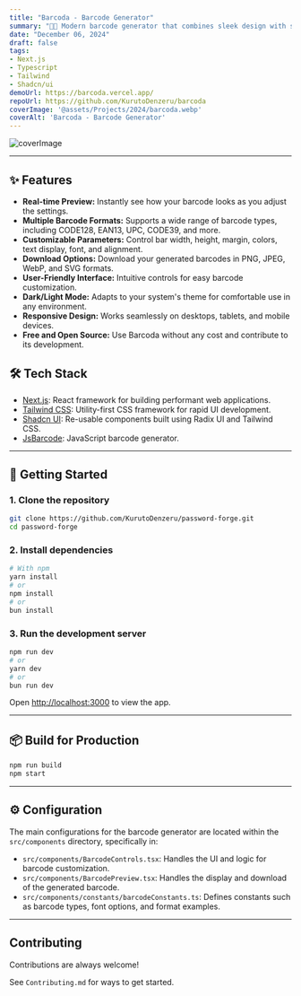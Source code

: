 ```yaml
---
title: "Barcoda - Barcode Generator"
summary: "🤳🏻 Modern barcode generator that combines sleek design with seamless functionality. Built on Next.js, Tailwind, and Shadcn for effortless customization."
date: "December 06, 2024"
draft: false
tags:
- Next.js
- Typescript
- Tailwind
- Shadcn/ui
demoUrl: https://barcoda.vercel.app/
repoUrl: https://github.com/KurutoDenzeru/barcoda
coverImage: '@assets/Projects/2024/barcoda.webp'
coverAlt: 'Barcoda - Barcode Generator'
---
```


![coverImage](@assets/Projects/2024/barcoda.webp)

---

## ✨ Features

- **Real-time Preview:** Instantly see how your barcode looks as you adjust the settings.
- **Multiple Barcode Formats:** Supports a wide range of barcode types, including CODE128, EAN13, UPC, CODE39, and more.
- **Customizable Parameters:** Control bar width, height, margin, colors, text display, font, and alignment.
- **Download Options:** Download your generated barcodes in PNG, JPEG, WebP, and SVG formats.
- **User-Friendly Interface:** Intuitive controls for easy barcode customization.
- **Dark/Light Mode:** Adapts to your system's theme for comfortable use in any environment.
- **Responsive Design:** Works seamlessly on desktops, tablets, and mobile devices.
- **Free and Open Source:** Use Barcoda without any cost and contribute to its development.

## 🛠️ Tech Stack

- [Next.js](https://nextjs.org/): React framework for building performant web applications.
- [Tailwind CSS](https://tailwindcss.com/): Utility-first CSS framework for rapid UI development.
- [Shadcn UI](https://ui.shadcn.com/): Re-usable components built using Radix UI and Tailwind CSS.
- [JsBarcode](https://github.com/lindell/JsBarcode): JavaScript barcode generator.

---

## 🚀 Getting Started

### 1. Clone the repository

```bash
git clone https://github.com/KurutoDenzeru/password-forge.git
cd password-forge
```

### 2. Install dependencies

```bash
# With npm
yarn install
# or
npm install
# or
bun install
```

### 3. Run the development server

```bash
npm run dev
# or
yarn dev
# or
bun run dev
```

Open [http://localhost:3000](http://localhost:3000) to view the app.

---

## 📦 Build for Production

```bash
npm run build
npm start
```

---

## ⚙️ Configuration

The main configurations for the barcode generator are located within the `src/components` directory, specifically in:

- `src/components/BarcodeControls.tsx`:  Handles the UI and logic for barcode customization.
- `src/components/BarcodePreview.tsx`:  Handles the display and download of the generated barcode.
- `src/components/constants/barcodeConstants.ts`: Defines constants such as barcode types, font options, and format examples.

---

## Contributing

Contributions are always welcome!

See `Contributing.md` for ways to get started.

<!-- Please adhere to this project's `Code of Conduct`. -->

